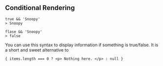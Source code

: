 ## Conditional Rendering
```
true && 'Snoopy'
> Snoopy

flase && 'Snoopy'
> false
```
You can use this syntax to display information if something is true/false. 
It is a short and sweet alternative to 

`{ items.length === 0 ? <p> Nothing here. </p> : null }`

